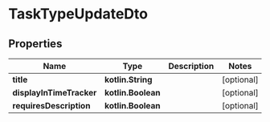 
# TaskTypeUpdateDto

## Properties
| Name | Type | Description | Notes |
| ------------ | ------------- | ------------- | ------------- |
| **title** | **kotlin.String** |  |  [optional] |
| **displayInTimeTracker** | **kotlin.Boolean** |  |  [optional] |
| **requiresDescription** | **kotlin.Boolean** |  |  [optional] |



